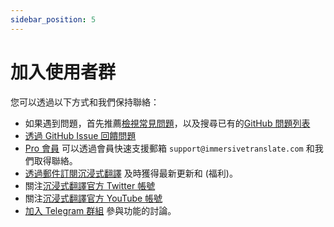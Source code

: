 ```yaml
---
sidebar_position: 5
---
```


# 加入使用者群

您可以透過以下方式和我們保持聯絡：

- 如果遇到問題，首先推薦[檢視常見問題](/docs/faq/)，以及搜尋已有的[GitHub 問題列表](https://github.com/immersive-translate/immersive-translate/issues/)
- [透過 GitHub Issue 回饋問題](https://github.com/immersive-translate/immersive-translate/issues/)
- [Pro 會員](https://immersivetranslate.com/pricing/) 可以透過會員快速支援郵箱 `support@immersivetranslate.com` 和我們取得聯絡。
- [透過郵件訂閱沉浸式翻譯](https://immersivetranslate.substack.com/) 及時獲得最新更新和 (福利)。
- 關注[沉浸式翻譯官方 Twitter 帳號](https://x.com/immersivetrans)
- 關注[沉浸式翻譯官方 YouTube 帳號](https://www.youtube.com/@immersivetranslate_tw)
- [加入 Telegram 群組](https://t.me/+rq848Z09nehlOTgx) 參與功能的討論。
